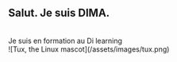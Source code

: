 ## Salut. Je suis  DIMA.
<br>
Je suis en formation  au Di learning
<br>
![Tux, the Linux mascot](/assets/images/tux.png)
